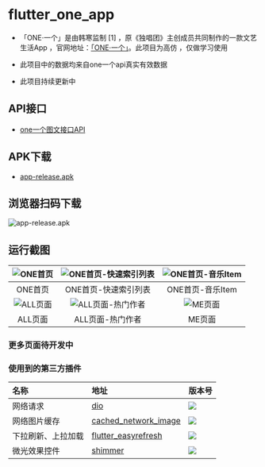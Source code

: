 # flutter_one_app

- 「ONE·一个」是由韩寒监制 [1]  ，原《独唱团》主创成员共同制作的一款文艺生活App ，官网地址：[「ONE·一个」](http://wufazhuce.com/)。此项目为高仿 ，仅做学习使用

-  此项目中的数据均来自one一个api真实有效数据

-  此项目持续更新中


## API接口

- [one一个图文接口API](http://www.limuyang.cc/one-api-collect/#/?id=one%c2%b7%e4%b8%80%e4%b8%aa)

## APK下载
- [app-release.apk](https://github.com/joudev/flutter-one-app/raw/master/apk/app-release.apk)
## 浏览器扫码下载
![app-release.apk](https://github.com/joudev/flutter-one-app/blob/master/screenshots/qrcode.png)

## 运行截图

| ![ONE首页](https://github.com/joudev/flutter-one-app/blob/master/screenshots/Snipaste_2019-10-11_10-41-58.png) | ![ONE首页-快速索引列表](https://github.com/joudev/flutter-one-app/blob/master/screenshots/Snipaste_2019-10-11_10-42-05.png) | ![ONE首页-音乐Item](https://github.com/joudev/flutter-one-app/blob/master/screenshots/Snipaste_2019-10-11_10-42-16.png) |
| :----------------------------------------------------------: | :----------------------------------------------------------: | :----------------------------------------------------------: |
|                             ONE首页                             |                     ONE首页-快速索引列表                     |                       ONE首页-音乐Item                       |
| ![ALL页面](https://github.com/joudev/flutter-one-app/blob/master/screenshots/Snipaste_2019-10-11_10-42-26.png) | ![ALL页面-热门作者](https://github.com/joudev/flutter-one-app/blob/master/screenshots/Snipaste_2019-10-11_10-42-32.png) | ![ME页面](https://github.com/joudev/flutter-one-app/blob/master/screenshots/Snipaste_2019-10-12_00-53-55.png) |
|                           ALL页面                            |                       ALL页面-热门作者                       |                            ME页面                            |

### 更多页面待开发中



### 使用到的第三方插件


| 名称               | 地址                                                         | 版本号                                                     |
| :----------------- | :----------------------------------------------------------- | :--------------------------------------------------------- |
| 网络请求           | [dio](https://pub.dartlang.org/packages/dio)                 | ![](https://img.shields.io/pub/v/dio.svg)                  |
| 网络图片缓存       | [cached_network_image](https://pub.dev/packages/cached_network_image) | ![](https://img.shields.io/pub/v/cached_network_image.svg) |
| 下拉刷新、上拉加载 | [flutter_easyrefresh](https://pub.dev/packages/flutter_easyrefresh) | ![](https://img.shields.io/pub/v/flutter_easyrefresh.svg)  |
| 微光效果控件       | [shimmer](https://pub.dev/packages/shimmer)                  | ![](https://img.shields.io/pub/v/shimmer.svg)              |

